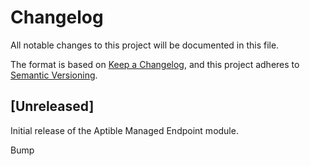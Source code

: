 # Changelog

All notable changes to this project will be documented in this file.

The format is based on [Keep a Changelog][changelog], and this project adheres
to [Semantic Versioning][semver].

## [Unreleased]

Initial release of the Aptible Managed Endpoint module.

Bump

[changelog]: https://keepachangelog.com/en/1.1.0/
[semver]: https://semver.org/spec/v2.0.0.html
